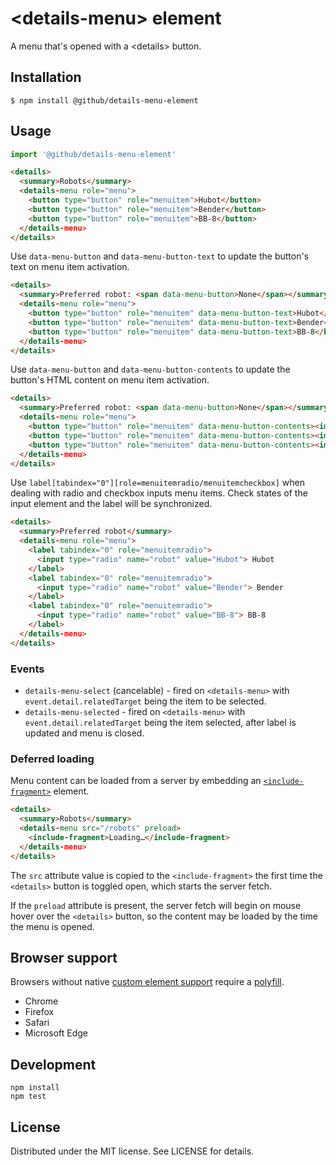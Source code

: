 # &lt;details-menu&gt; element

A menu that's opened with a &lt;details> button.

## Installation

```
$ npm install @github/details-menu-element
```

## Usage

```js
import '@github/details-menu-element'
```

```html
<details>
  <summary>Robots</summary>
  <details-menu role="menu">
    <button type="button" role="menuitem">Hubot</button>
    <button type="button" role="menuitem">Bender</button>
    <button type="button" role="menuitem">BB-8</button>
  </details-menu>
</details>
```

Use `data-menu-button` and `data-menu-button-text` to update the button's text on menu item activation.

```html
<details>
  <summary>Preferred robot: <span data-menu-button>None</span></summary>
  <details-menu role="menu">
    <button type="button" role="menuitem" data-menu-button-text>Hubot</button>
    <button type="button" role="menuitem" data-menu-button-text>Bender</button>
    <button type="button" role="menuitem" data-menu-button-text>BB-8</button>
  </details-menu>
</details>
```

Use `data-menu-button` and `data-menu-button-contents` to update the button's HTML content on menu item activation.

```html
<details>
  <summary>Preferred robot: <span data-menu-button>None</span></summary>
  <details-menu role="menu">
    <button type="button" role="menuitem" data-menu-button-contents><img src="hubot.png"> Hubot</button>
    <button type="button" role="menuitem" data-menu-button-contents><img src="bender.png"> Bender</button>
    <button type="button" role="menuitem" data-menu-button-contents><img src="bb8.png"> BB-8</button>
  </details-menu>
</details>
```

Use `label[tabindex="0"][role=menuitemradio/menuitemcheckbox]` when dealing with radio and checkbox inputs menu items. Check states of the input element and the label will be synchronized.

```html
<details>
  <summary>Preferred robot</summary>
  <details-menu role="menu">
    <label tabindex="0" role="menuitemradio">
      <input type="radio" name="robot" value="Hubot"> Hubot
    </label>
    <label tabindex="0" role="menuitemradio">
      <input type="radio" name="robot" value="Bender"> Bender
    </label>
    <label tabindex="0" role="menuitemradio">
      <input type="radio" name="robot" value="BB-8"> BB-8
    </label>
  </details-menu>
</details>
```

### Events

- `details-menu-select` (cancelable) - fired on `<details-menu>` with `event.detail.relatedTarget` being the item to be selected.
- `details-menu-selected` - fired on `<details-menu>` with `event.detail.relatedTarget` being the item selected, after label is updated and menu is closed.

### Deferred loading

Menu content can be loaded from a server by embedding an
[`<include-fragment>`][fragment] element.

[fragment]: https://github.com/github/include-fragment-element/

```html
<details>
  <summary>Robots</summary>
  <details-menu src="/robots" preload>
    <include-fragment>Loading…</include-fragment>
  </details-menu>
</details>
```

The `src` attribute value is copied to the `<include-fragment>` the first
time the `<details>` button is toggled open, which starts the server fetch.

If the `preload` attribute is present, the server fetch will begin on mouse
hover over the `<details>` button, so the content may be loaded by the time
the menu is opened.

## Browser support

Browsers without native [custom element support][support] require a [polyfill][].

- Chrome
- Firefox
- Safari
- Microsoft Edge

[support]: https://caniuse.com/#feat=custom-elementsv1
[polyfill]: https://github.com/webcomponents/custom-elements

## Development

```
npm install
npm test
```

## License

Distributed under the MIT license. See LICENSE for details.
